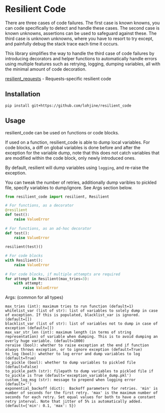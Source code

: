# Resilient Code
 
There are three cases of code failures. The first case is known knowns, you can code specifically to detect and handle these cases. The second case is known unknowns, assertions can be used to safeguard against these. The third case is unknown unknowns, where you have to resort to try except, and painfully debug the stack trace each time it occurs.

This library simplifies the way to handle the third case of code failures by introducing decorators and helper functions to automatically handle errors using multiple features such as retrying, logging, dumping variables, all with the minimal amount of code decoration.

[resilient_requests](https://github.com/lohjine/resilient_requests) - Requests-specific resilient code

## Installation

```
pip install git+https://github.com/lohjine/resilient_code
```

## Usage

resilient_code can be used on functions or code blocks.

If used on a function, resilient_code is able to dump local variables. For code blocks, a diff on global variables is done before and after the exception for the variable dump, note that this does not catch variables that are modified within the code block, only newly introduced ones.

By default, resilient will dump variables using `logging`, and re-raise the exception.

You can tweak the number of retries, additionally dump varibles to pickled file, specify variables to dump/ignore. See Args section below.

```python
from resilient_code import resilient, Resilient

# For functions, as a decorator
@resilient
def test():
    raise ValueError
	
# For functions, as an ad-hoc decorator
def test():
    raise ValueError
	
resilient(test)()

# For code blocks
with Resilient():
    raise ValueError
	
# For code blocks, if multiple attempts are required
for attempt in Resilient(max_tries=3):
    with attempt:
        raise ValueError
```

Args: (common for all types)
```
max_tries (int): maximum tries to run function (default=1)
whitelist_var (list of str): list of variables to solely dump in case of exception. If this is populated, blacklist_var is ignored. (default=[])
blacklist_var (list of str): list of variables not to dump in case of exception (default=[])
max_var_str_len (int): maximum length (in terms of string representation) of variable when dumping. This is to avoid dumping an overly huge variable. (default=1000)
reraise (bool): whether to raise exception at the end if function always throws exception, or to ignore exception (default=True)
to_log (bool): whether to log error and dump variables to log (default=True)
to_pickle (bool): whether to dump variables to pickled file (default=False)
to_pickle_path (str): filepath to dump variables to pickled file if to_pickle is True (default='exception_variable_dump.pkl')
custom_log_msg (str): message to prepend when logging error (default='')
exponential_backoff (dict):  Backoff parameters for retries. 'min' is number of seconds for the first retry. 'max' is the maximum number of seconds for each retry. Set equal values for both to have a constant retry interval. Note that jitter of 5% is automatically added. (default={'min': 0.1, 'max': 5})
```
